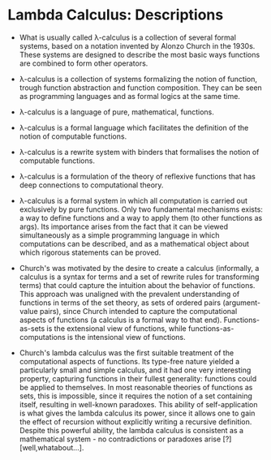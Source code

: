 # Lambda Calculus: Descriptions

* What is usually called λ-calculus is a collection of several formal systems, based on a notation invented by Alonzo Church in the 1930s. These systems are designed to describe the most basic ways functions are combined to form other operators.
* λ-calculus is a collection of systems formalizing the notion of function, trough function abstraction and function composition. They can be seen as programming languages and as formal logics at the same time.

* λ-calculus is a language of pure, mathematical, functions.
* λ-calculus is a formal language which facilitates the definition of the notion of computable functions.
* λ-calculus is a rewrite system with binders that formalises the notion of computable functions.
* λ-calculus is a formulation of the theory of reflexive functions that has deep connections to computational theory.
* λ-calculus is a formal system in which all computation is carried out exclusively by pure functions. Only two fundamental mechanisms exists: a way to define functions and a way to apply them (to other functions as args). Its importance arises from the fact that it can be viewed simultaneously as a simple programming language in which computations can be described, and as a mathematical object about which rigorous statements can be proved.

* Church's was motivated by the desire to create a calculus (informally, a calculus is a syntax for terms and a set of rewrite rules for transforming terms) that could capture the intuition about the behavior of functions. This approach was unaligned with the prevalent understanding of functions in terms of the set theory, as sets of ordered pairs (argument-value pairs), since Church intended to capture the computational aspects of functions (a calculus is a formal way to that end). Functions-as-sets is the extensional view of functions, while functions-as-computations is the intensional view of functions.
* Church's lambda calculus was the first suitable treatment of the computational aspects of functions. Its type-free nature yielded a particularly small and simple calculus, and it had one very interesting property, capturing functions in their fullest generality: functions could be applied to themselves. In most reasonable theories of functions as sets, this is impossible, since it requires the notion of a set containing itself, resulting in well-known paradoxes. This ability of self-application is what gives the lambda calculus its power, since it allows one to gain the effect of recursion without explicitly writing a recursive definition. Despite this powerful ability, the lambda calculus is consistent as a mathematical system - no contradictions or paradoxes arise [?] [well,whatabout…].
